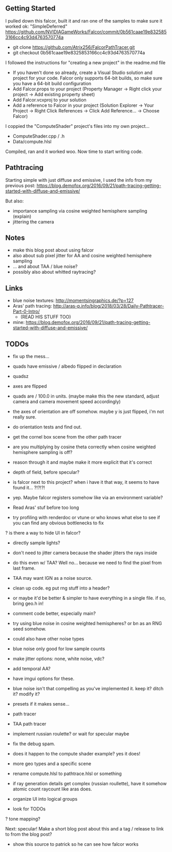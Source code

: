 ## Getting Started

I pulled down this falcor, built it and ran one of the samples to make sure it worked ok: "SimpleDeferred"
https://github.com/NVIDIAGameWorks/Falcor/commit/0b561caae19e8325853166cc4c93d4763570774a
* git clone https://github.com/Atrix256/FalcorPathTracer.git
* git checkout 0b561caae19e8325853166cc4c93d4763570774a

I followed the instructions for "creating a new project" in the readme.md file
* If you haven't done so already, create a Visual Studio solution and project for your code. Falcor only supports 64-bit builds, so make sure you have a 64-bit build configuration
* Add Falcor.props to your project (Property Manager -> Right click your project -> Add existing property sheet)
* Add Falcor.vcxproj to your solution
* Add a reference to Falcor in your project (Solution Explorer -> Your Project -> Right Click References -> Click Add Reference... -> Choose Falcor)

I coppied the "ComputeShader" project's files into my own project...
* ComputeShader.cpp / .h
* Data/compute.hlsl

Compiled, ran and it worked woo.  Now time to start writing code.

## Pathtracing

Starting simple with just diffuse and emissive, I used the info from my previous post:
https://blog.demofox.org/2016/09/21/path-tracing-getting-started-with-diffuse-and-emissive/

But also:
* importance sampling via cosine weighted hemisphere sampling (explain)
* jittering the camera




## Notes

* make this blog post about using falcor
* also about sub pixel jitter for AA and cosine weighted hemisphere sampling
* ... and about TAA / blue noise?
* possibly also about whitted raytracing?

## Links

* blue noise textures: http://momentsingraphics.de/?p=127
* Aras' path tracing: http://aras-p.info/blog/2018/03/28/Daily-Pathtracer-Part-0-Intro/
  * (READ HIS STUFF TOO)
* mine: https://blog.demofox.org/2016/09/21/path-tracing-getting-started-with-diffuse-and-emissive/

## TODOs

* fix up the mess...
 * quads have emissive / albedo flipped in declaration
 * quadsz
 * axes are flipped
 * quads are / 100.0 in units. (maybe make this the new standard, adjust camera and camera movement speed accordingly)

* the axes of orientation are off somehow. maybe y is just flipped, i'm not really sure.
 * do orientation tests and find out.

* get the cornel box scene from the other path tracer

* are you multiplying by cosine theta correctly when cosine weighted hemisphere sampling is off?
 * reason through it and maybe make it more explicit that it's correct

* depth of field, before specular?

* is falcor next to this project? when i have it that way, it seems to have found it... ?!?!?!
 * yep. Maybe falcor registers somehow like via an environment variable?

* Read Aras' stuf before too long

* try profiling with renderdoc or vtune or who knows what else to see if you can find any obvious bottlenecks to fix

? is there a way to hide UI in falcor?

* directly sample lights?

* don't need to jitter camera because the shader jitters the rays inside
 * do this even w/ TAA? Well no... because we need to find the pixel from last frame.

* TAA may want IGN as a noise source.

* clean up code. eg put rng stuff into a header?
 * or maybe it'd be better & simpler to have everything in a single file. if so, bring geo.h in!

* comment code better, especially main?

* try using blue noise in cosine weighted hemispheres? or bn as an RNG seed somehow.
 * could also have other noise types
 * blue noise only good for low sample counts
* make jitter options: none, white noise, vdc?
* add temporal AA?
* have imgui options for these.
* blue noise isn't that compelling as you've implemented it. keep it? ditch it? modify it?

* presets if it makes sense...
 * path tracer
 * TAA path tracer

* implement russian roulette? or wait for specular maybe

* fix the debug spam.
 * does it happen to the compute shader example? yes it does!

* more geo types and a specific scene

* rename compute.hlsl to pathtrace.hlsl or something

* if ray generation details get complex (russian roullette), have it somehow atomic count raycount like aras does.

* organize UI into logical groups

* look for TODOs

? tone mapping?

Next: specular!  Make a short blog post about this and a tag / release to link to from the blog post?
* show this source to patrick so he can see how falcor works
